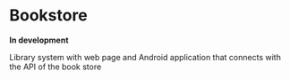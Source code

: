 # Bookstore

**In development**

Library system with web page and Android application that connects with the API of the book store 